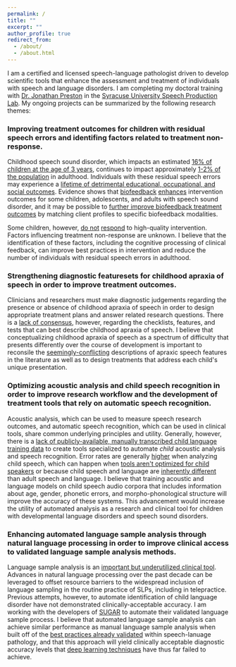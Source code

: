 ```yaml
---
permalink: /
title: ""
excerpt: ""
author_profile: true
redirect_from: 
  - /about/
  - /about.html
---
```


I am a certified and licensed speech-language pathologist driven to develop scientific tools that enhance the assessment and treatment of individuals with speech and language disorders. I am completing my doctoral training with [Dr. Jonathan Preston](https://thecollege.syr.edu/people/faculty/preston-jonathan-l/) in the [Syracuse University Speech Production Lab](http://speechproductionlab.syr.edu/). My ongoing projects can be summarized by the following research themes:

### Improving treatment outcomes for children with residual speech errors and identifing factors related to treatment non-response.

Childhood speech sound disorder, which impacts an estimated [16% of children at the age of 3 years]( https://doi.org/10.1111/1467-8624.7402002), continues to impact approximately [1-2% of the population](https://www.thieme-connect.com/products/ejournals/abstract/10.1055/s-0035-1562905) in adulthood. Individuals with these residual speech errors may experience a [lifetime of detrimental educational, occupational, and social outcomes](https://doi.org/10.1080/17549500802676859). Evidence shows that [biofeedback](https://doi.org/10.1044/2016_JSLHR-S-16-0038) [enhances](https://doi.org/10.1044/2019_AJSLP-18-0261) intervention outcomes for some children, adolescents, and adults with speech sound disorder, and it may be possible to [further improve biofeedback treatment outcomes](https://doi.org/10.1186/s12887-020-1941-5) by matching client profiles to specific biofeedback modalities.

Some children, however, [do not](https://doi.org/10.1044/2016_JSLHR-S-16-0038) [respond](https://doi.org/10.1044/2019_AJSLP-18-0261) to high-quality intervention. Factors influencing treatment non-response are unknown. I believe that the identification of these factors, including the cognitive processing of clinical feedback, can improve best practices in intervention and reduce the number of individuals with residual speech errors in adulthood. 

### Strengthening diagnostic featuresets for childhood apraxia of speech in order to improve treatment outcomes.
Clinicians and researchers must make diagnostic judgements regarding the presence or absence of childhood apraxia of speech in order to design appropriate treatment plans and answer related research questions. There is a [lack of consensus](https://doi.org/10.1044/2016_JSLHR-S-15-0296), however, regarding the checklists, features, and tests that can best describe childhood apraxia of speech. I believe that conceptualizing childhood apraxia of speech as a spectrum of difficulty that presents differently over the course of development is important to reconsile the [seemingly-conflicting](https://doi.org/10.1044/2020_PERSP-19-00086) descriptions of apraxic speech features in the literature as well as to design treatments that address each child's unique presentation.  

### Optimizing acoustic analysis and child speech recognition in order to improve research workflow and the development of treatment tools that rely on automatic speech recognition.

Acoustic analysis, which can be used to measure speech research outcomes, and automatic speech recognition, which can be used in clinical tools, share common underlying principles and utility. Generally, however, there is a [lack of publicly-available, manually transcribed child language training data](https://doi.org/10.1109/JSTSP.2019.2959393) to create tools specialized to automate _child_ acoustic analysis and speech recognition. Error rates are generally [higher](http://www.isca-speech.org/archive/Interspeech_2018/abstracts/2297.html) when analyzing child speech, which can happen when [tools aren't optimized for child speakers](https://doi.org/10.1044/2018_JSLHR-S-17-0275) or because child speech and language are [inherently different](https://doi.org/10.1145/2909824.3020229) than adult speech and language. I believe that training acoustic and language models on child speech audio corpora that includes information about age, gender, phonetic errors, and morpho-phonological structure will improve the accuracy of these systems. This advancement would increase the utility of automated analysis as a research and clinical tool for children with developmental language disorders and speech sound disorders. 

### Enhancing automated language sample analysis through natural language processing in order to improve clinical access to validated language sample analysis methods.

Language sample analysis is an [important but underutilized clinical tool](https://doi.org/10.1044/2016_LSHSS-15-0044). Advances in natural language processing over the past decade can be leveraged to offset resource barriers to the widespread inclusion of language sampling in the routine practice of SLPs, including in telepractice. Previous attempts, however, to automate identification of child language disorder have not demonstrated clinically-acceptable accuracy. I am working with the developers of [SUGAR](www.sugarlanguage.org) to automate their validated language sample process. I believe that automated language sample analysis can achieve similar performance as manual language sample analysis when built off of the [best practices already validated](https://doi.org/10.1044/2018_LSHSS-18-0050) within speech-lanuage pathology, and that this approach will yield clinically acceptable diagnostic accuracy levels that [deep learning techniques](https://doi.org/10.1016/j.artmed.2011.08.001) have thus far failed to achieve.

